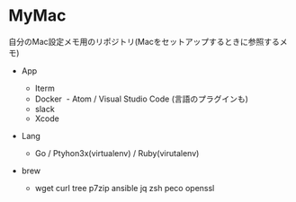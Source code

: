 # MyMac

自分のMac設定メモ用のリポジトリ(Macをセットアップするときに参照するメモ)

- App
  - Iterm
  - Docker
  - Atom / Visual Studio Code (言語のプラグインも)
  - slack
  - Xcode
  
- Lang
  - Go / Ptyhon3x(virtualenv) / Ruby(virutalenv)
  
- brew
  - wget curl tree p7zip ansible jq zsh peco openssl
  

